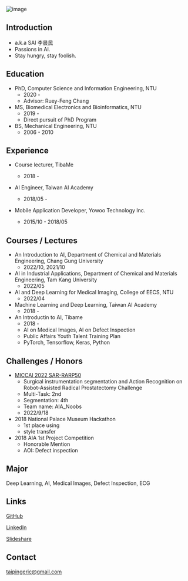 ![image]([/assets/FB.jpg](https://raw.githubusercontent.com/taipingeric/taipingeric.github.io/master/assets/FB.jpg))

## Introduction
  * a.k.a SAI 李晨民
  * Passions in AI.
  * Stay hungry, stay foolish.

## Education

* PhD, Computer Science and Information Engineering, NTU
  * 2020 -
  * Advisor: Ruey-Feng Chang
* MS, Biomedical Electronics and Bioinformatics, NTU
  *   2019 -
  * Direct pursuit of PhD Program
* BS, Mechanical Engineering, NTU
  *   2006 - 2010

## Experience

* Course lecturer, TibaMe
    *   2018 -

* AI Engineer, Taiwan AI Academy
  * 2018/05 -

* Mobile Application Developer, Yowoo Technology Inc.
  * 2015/10 - 2018/05

## Courses / Lectures

* An Introduction to AI, Department of Chemical and Materials Engineering, Chang Gung University
  * 2022/10, 2021/10
* AI in Industrial Applications, Department of Chemical and Materials Engineering, Tam Kang University
  * 2022/05
* AI and Deep Learning for Medical Imaging, College of EECS, NTU
  * 2022/04 
* Machine Learning and Deep Learning, Taiwan AI Academy
  * 2018 -
* An Introductin to AI, Tibame
  * 2018 - 
  * AI on Medical Images, AI on Defect Inspection
  * Public Affairs Youth Talent Training Plan
  * PyTorch, Tensorflow, Keras, Python

## Challenges / Honors

* [MICCAI 2022 SAR-RARP50](https://www.synapse.org/#!Synapse:syn27618412/wiki/619479)
  * Surgical instrumentation segmentation and Action Recognition on Robot-Assisted Radical Prostatectomy Challenge
  * Multi-Task: 2nd
  * Segmentation: 4th
  * Team name: AIA_Noobs
  * 2022/9/18
* 2018 National Palace Museum Hackathon
  * 1st place using 
  * style transfer
* 2018 AIA 1st Project Competition
    *  Honorable Mention 
    *  AOI: Defect inspection

## Major

Deep Learning, AI, Medical Images, Defect Inspection, ECG

## Links

[GitHub](https://github.com/taipingeric)

[LinkedIn](https://www.linkedin.com/in/chihyang-li-a883b375/)

[Slideshare](https://www.slideshare.net/ChihyangLi)

## Contact

taipingeric@gmail.com
